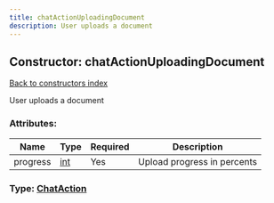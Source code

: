 ```yaml
---
title: chatActionUploadingDocument
description: User uploads a document
---
```

## Constructor: chatActionUploadingDocument  
[Back to constructors index](index.md)



User uploads a document

### Attributes:

| Name     |    Type       | Required | Description |
|----------|---------------|----------|-------------|
|progress|[int](../types/int.md) | Yes|Upload progress in percents|



### Type: [ChatAction](../types/ChatAction.md)


